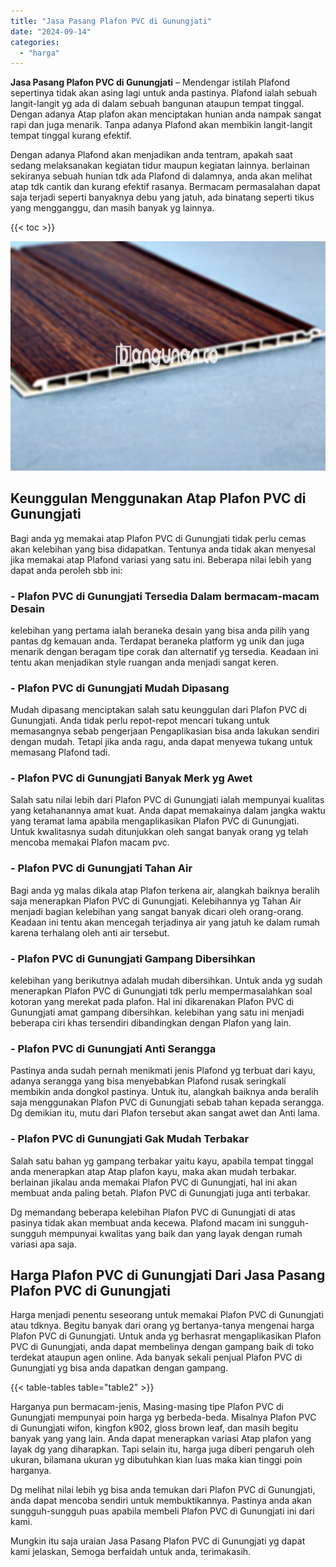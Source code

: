 ```yaml
---
title: "Jasa Pasang Plafon PVC di Gunungjati"
date: "2024-09-14"
categories: 
  - "harga"
---
```


**Jasa Pasang Plafon PVC di Gunungjati** – Mendengar istilah Plafond sepertinya tidak akan asing lagi untuk anda pastinya. Plafond ialah sebuah langit-langit yg ada di dalam sebuah bangunan ataupun tempat tinggal. Dengan adanya Atap plafon akan menciptakan hunian anda nampak sangat rapi dan juga menarik. Tanpa adanya Plafond akan membikin langit-langit tempat tinggal kurang efektif.

Dengan adanya Plafond akan menjadikan anda tentram, apakah saat sedang melaksanakan kegiatan tidur maupun kegiatan lainnya. berlainan sekiranya sebuah hunian tdk ada Plafond di dalamnya, anda akan melihat atap tdk cantik dan kurang efektif rasanya. Bermacam permasalahan dapat saja terjadi seperti banyaknya debu yang jatuh, ada binatang seperti tikus yang mengganggu, dan masih banyak yg lainnya.

{{< toc >}}

![Jasa Pasang Plafon PVC di Gunungjati](/images/flafond-pvc-murah03.png)

## Keunggulan Menggunakan Atap Plafon PVC di Gunungjati

Bagi anda yg memakai atap Plafon PVC di Gunungjati tidak perlu cemas akan kelebihan yang bisa didapatkan. Tentunya anda tidak akan menyesal jika memakai atap Plafond variasi yang satu ini. Beberapa nilai lebih yang dapat anda peroleh sbb ini:

### \- Plafon PVC di Gunungjati Tersedia Dalam bermacam-macam Desain

kelebihan yang pertama ialah beraneka desain yang bisa anda pilih yang pantas dg kemauan anda. Terdapat beraneka platform yg unik dan juga menarik dengan beragam tipe corak dan alternatif yg tersedia. Keadaan ini tentu akan menjadikan style ruangan anda menjadi sangat keren.

### \- Plafon PVC di Gunungjati Mudah Dipasang

Mudah dipasang menciptakan salah satu keunggulan dari Plafon PVC di Gunungjati. Anda tidak perlu repot-repot mencari tukang untuk memasangnya sebab pengerjaan Pengaplikasian bisa anda lakukan sendiri dengan mudah. Tetapi jika anda ragu, anda dapat menyewa tukang untuk memasang Plafond tadi.

### \- Plafon PVC di Gunungjati Banyak Merk yg Awet

Salah satu nilai lebih dari Plafon PVC di Gunungjati ialah mempunyai kualitas yang ketahanannya amat kuat. Anda dapat memakainya dalam jangka waktu yang teramat lama apabila mengaplikasikan Plafon PVC di Gunungjati. Untuk kwalitasnya sudah ditunjukkan oleh sangat banyak orang yg telah mencoba memakai Plafon macam pvc.

### \- Plafon PVC di Gunungjati Tahan Air

Bagi anda yg malas dikala atap Plafon terkena air, alangkah baiknya beralih saja menerapkan Plafon PVC di Gunungjati. Kelebihannya yg Tahan Air menjadi bagian kelebihan yang sangat banyak dicari oleh orang-orang. Keadaan ini tentu akan mencegah terjadinya air yang jatuh ke dalam rumah karena terhalang oleh anti air tersebut.

### \- Plafon PVC di Gunungjati Gampang Dibersihkan

kelebihan yang berikutnya adalah mudah dibersihkan. Untuk anda yg sudah menerapkan Plafon PVC di Gunungjati tdk perlu mempermasalahkan soal kotoran yang merekat pada plafon. Hal ini dikarenakan Plafon PVC di Gunungjati amat gampang dibersihkan. kelebihan yang satu ini menjadi beberapa ciri khas tersendiri dibandingkan dengan Plafon yang lain.

### \- Plafon PVC di Gunungjati Anti Serangga

Pastinya anda sudah pernah menikmati jenis Plafond yg terbuat dari kayu, adanya serangga yang bisa menyebabkan Plafond rusak seringkali membikin anda dongkol pastinya. Untuk itu, alangkah baiknya anda beralih saja menggunakan Plafon PVC di Gunungjati sebab tahan kepada serangga. Dg demikian itu, mutu dari Plafon tersebut akan sangat awet dan Anti lama.

### \- Plafon PVC di Gunungjati Gak Mudah Terbakar

Salah satu bahan yg gampang terbakar yaitu kayu, apabila tempat tinggal anda menerapkan atap Atap plafon kayu, maka akan mudah terbakar. berlainan jikalau anda memakai Plafon PVC di Gunungjati, hal ini akan membuat anda paling betah. Plafon PVC di Gunungjati juga anti terbakar.

Dg memandang beberapa kelebihan Plafon PVC di Gunungjati di atas pasinya tidak akan membuat anda kecewa. Plafond macam ini sungguh-sungguh mempunyai kwalitas yang baik dan yang layak dengan rumah variasi apa saja.

## Harga Plafon PVC di Gunungjati Dari Jasa Pasang Plafon PVC di Gunungjati

Harga menjadi penentu seseorang untuk memakai Plafon PVC di Gunungjati atau tdknya. Begitu banyak dari orang yg bertanya-tanya mengenai harga Plafon PVC di Gunungjati. Untuk anda yg berhasrat mengaplikasikan Plafon PVC di Gunungjati, anda dapat membelinya dengan gampang baik di toko terdekat ataupun agen online. Ada banyak sekali penjual Plafon PVC di Gunungjati yg bisa anda dapatkan dengan gampang.

{{< table-tables table="table2" >}}

Harganya pun bermacam-jenis, Masing-masing tipe Plafon PVC di Gunungjati mempunyai poin harga yg berbeda-beda. Misalnya Plafon PVC di Gunungjati wifon, kingfon k902, gloss brown leaf, dan masih begitu banyak yang yang lain. Anda dapat menerapkan variasi Atap plafon yang layak dg yang diharapkan. Tapi selain itu, harga juga diberi pengaruh oleh ukuran, bilamana ukuran yg dibutuhkan kian luas maka kian tinggi poin harganya.

Dg melihat nilai lebih yg bisa anda temukan dari Plafon PVC di Gunungjati, anda dapat mencoba sendiri untuk membuktikannya. Pastinya anda akan sungguh-sungguh puas apabila membeli Plafon PVC di Gunungjati ini dari kami.

Mungkin itu saja uraian Jasa Pasang Plafon PVC di Gunungjati yg dapat kami jelaskan, Semoga berfaidah untuk anda, terimakasih.
